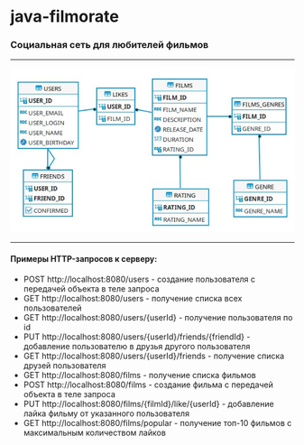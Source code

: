 # java-filmorate
### Социальная сеть для любителей фильмов

------------

[![Схема базы данных](https://github.com/AlekseySamoshin/java-filmorate/blob/main/Filmorate_database%20-%20Frame%201.jpg "Схема базы данных")](https://github.com/AlekseySamoshin/java-filmorate/blob/main/Filmorate_database%20-%20Frame%201.jpg "Схема базы данных")

------------

#### Примеры HTTP-запросов к серверу:
- POST http://localhost:8080/users - создание пользователя с передачей объекта в теле запроса
- GET http://localhost:8080/users - получение списка всех пользователей
- GET http://localhost:8080/users/{userId} - получение пользователя по id
- PUT http://localhost:8080/users/{userId}/friends/{friendId} - добавление пользователю в друзья другого пользователя
- GET http://localhost:8080/users/{userId}/friends - получение списка друзей пользователя
- GET http://localhost:8080/films - получение списка фильмов
- POST http://localhost:8080/films - создание фильма с передачей объекта в теле запроса
- PUT http://localhost:8080/films/{filmId}/like/{userId} - добавление лайка фильму от указанного пользователя
- GET http://localhost:8080/films/popular - получение топ-10 фильмов с максимальным количеством лайков
